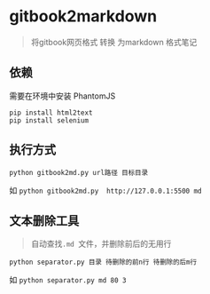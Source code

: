 # gitbook2markdown
> 将gitbook网页格式 转换 为markdown 格式笔记

## 依赖
需要在环境中安装 PhantomJS
```
pip install html2text
pip install selenium
```

## 执行方式
```
python gitbook2md.py url路径 目标目录
```

如 `python gitbook2md.py  http://127.0.0.1:5500 md`

## 文本删除工具
> 自动查找`.md `文件，并删除前后的无用行
```
python separator.py 目录 待删除的前n行 待删除的后m行
```
如 `python separator.py md 80 3`